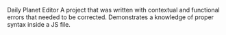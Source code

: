 Daily Planet Editor
    A project that was written with contextual and functional errors that needed to be corrected.  Demonstrates a knowledge of proper syntax inside a JS file.
